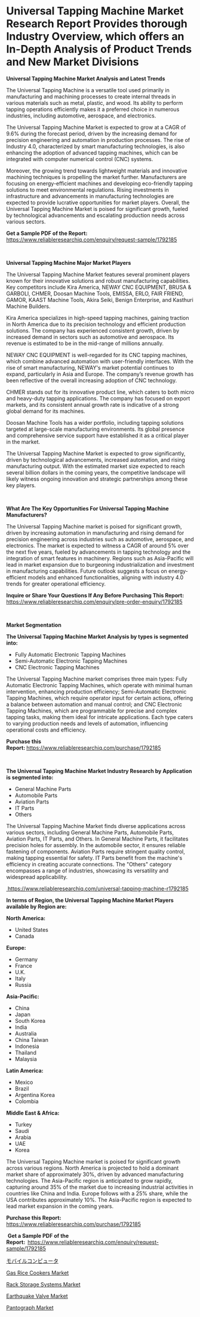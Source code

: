 <p><h1>Universal Tapping Machine Market Research Report Provides thorough Industry Overview, which offers an In-Depth Analysis of Product Trends and New Market Divisions</h1></p><p><strong>Universal Tapping Machine Market Analysis and Latest Trends</strong></p>
<p><p>The Universal Tapping Machine is a versatile tool used primarily in manufacturing and machining processes to create internal threads in various materials such as metal, plastic, and wood. Its ability to perform tapping operations efficiently makes it a preferred choice in numerous industries, including automotive, aerospace, and electronics. </p><p>The Universal Tapping Machine Market is expected to grow at a CAGR of 9.6% during the forecast period, driven by the increasing demand for precision engineering and automation in production processes. The rise of Industry 4.0, characterized by smart manufacturing technologies, is also enhancing the adoption of advanced tapping machines, which can be integrated with computer numerical control (CNC) systems.</p><p>Moreover, the growing trend towards lightweight materials and innovative machining techniques is propelling the market further. Manufacturers are focusing on energy-efficient machines and developing eco-friendly tapping solutions to meet environmental regulations. Rising investments in infrastructure and advancements in manufacturing technologies are expected to provide lucrative opportunities for market players. Overall, the Universal Tapping Machine Market is poised for significant growth, fueled by technological advancements and escalating production needs across various sectors.</p></p>
<p><strong>Get a Sample PDF of the Report:&nbsp;</strong> <a href="https://www.reliableresearchiq.com/enquiry/request-sample/1792185?utm_campaign=1082&utm_medium=2&utm_source=Github&utm_content=ia&utm_term=10042025&utm_id=universal-tapping-machine">https://www.reliableresearchiq.com/enquiry/request-sample/1792185</a></p>
<p>&nbsp;</p>
<p><strong>Universal Tapping Machine Major Market Players</strong></p>
<p><p>The Universal Tapping Machine Market features several prominent players known for their innovative solutions and robust manufacturing capabilities. Key competitors include Kira America, NEWAY CNC EQUIPMENT, BRUSA & GARBOLI, CHMER, Doosan Machine Tools, EMISSA, ERLO, FAIR FRIEND, GAMOR, KAAST Machine Tools, Akira Seiki, Benign Enterprise, and Kasthuri Machine Builders.</p><p>Kira America specializes in high-speed tapping machines, gaining traction in North America due to its precision technology and efficient production solutions. The company has experienced consistent growth, driven by increased demand in sectors such as automotive and aerospace. Its revenue is estimated to be in the mid-range of millions annually.</p><p>NEWAY CNC EQUIPMENT is well-regarded for its CNC tapping machines, which combine advanced automation with user-friendly interfaces. With the rise of smart manufacturing, NEWAY's market potential continues to expand, particularly in Asia and Europe. The company’s revenue growth has been reflective of the overall increasing adoption of CNC technology.</p><p>CHMER stands out for its innovative product line, which caters to both micro and heavy-duty tapping applications. The company has focused on export markets, and its consistent annual growth rate is indicative of a strong global demand for its machines.</p><p>Doosan Machine Tools has a wider portfolio, including tapping solutions targeted at large-scale manufacturing environments. Its global presence and comprehensive service support have established it as a critical player in the market.</p><p>The Universal Tapping Machine Market is expected to grow significantly, driven by technological advancements, increased automation, and rising manufacturing output. With the estimated market size expected to reach several billion dollars in the coming years, the competitive landscape will likely witness ongoing innovation and strategic partnerships among these key players.</p></p>
<p>&nbsp;</p>
<p><strong>What Are The Key Opportunities For Universal Tapping Machine Manufacturers?</strong></p>
<p><p>The Universal Tapping Machine market is poised for significant growth, driven by increasing automation in manufacturing and rising demand for precision engineering across industries such as automotive, aerospace, and electronics. The market is expected to witness a CAGR of around 5% over the next five years, fueled by advancements in tapping technology and the integration of smart features in machinery. Regions such as Asia-Pacific will lead in market expansion due to burgeoning industrialization and investment in manufacturing capabilities. Future outlook suggests a focus on energy-efficient models and enhanced functionalities, aligning with industry 4.0 trends for greater operational efficiency.</p></p>
<p><strong>Inquire or Share Your Questions If Any Before Purchasing This Report:</strong> <a href="https://www.reliableresearchiq.com/enquiry/pre-order-enquiry/1792185?utm_campaign=1082&utm_medium=2&utm_source=Github&utm_content=ia&utm_term=10042025&utm_id=universal-tapping-machine">https://www.reliableresearchiq.com/enquiry/pre-order-enquiry/1792185</a></p>
<p>&nbsp;</p>
<p><strong>Market Segmentation</strong></p>
<p><strong>The Universal Tapping Machine Market Analysis by types is segmented into:</strong></p>
<p><ul><li>Fully Automatic Electronic Tapping Machines</li><li>Semi-Automatic Electronic Tapping Machines</li><li>CNC Electronic Tapping Machines</li></ul></p>
<p><p>The Universal Tapping Machine market comprises three main types: Fully Automatic Electronic Tapping Machines, which operate with minimal human intervention, enhancing production efficiency; Semi-Automatic Electronic Tapping Machines, which require operator input for certain actions, offering a balance between automation and manual control; and CNC Electronic Tapping Machines, which are programmable for precise and complex tapping tasks, making them ideal for intricate applications. Each type caters to varying production needs and levels of automation, influencing operational costs and efficiency.</p></p>
<p><strong>Purchase this Report:&nbsp;</strong><a href="https://www.reliableresearchiq.com/purchase/1792185?utm_campaign=1082&utm_medium=2&utm_source=Github&utm_content=ia&utm_term=10042025&utm_id=universal-tapping-machine">https://www.reliableresearchiq.com/purchase/1792185</a></p>
<p>&nbsp;</p>
<p><strong>The Universal Tapping Machine Market Industry Research by Application is segmented into:</strong></p>
<p><ul><li>General Machine Parts</li><li>Automobile Parts</li><li>Aviation Parts</li><li>IT Parts</li><li>Others</li></ul></p>
<p><p>The Universal Tapping Machine Market finds diverse applications across various sectors, including General Machine Parts, Automobile Parts, Aviation Parts, IT Parts, and Others. In General Machine Parts, it facilitates precision holes for assembly. In the automobile sector, it ensures reliable fastening of components. Aviation Parts require stringent quality control, making tapping essential for safety. IT Parts benefit from the machine's efficiency in creating accurate connections. The "Others" category encompasses a range of industries, showcasing its versatility and widespread applicability.</p></p>
<p><a href="https://www.reliableresearchiq.com/universal-tapping-machine-r1792185?utm_campaign=1082&utm_medium=2&utm_source=Github&utm_content=ia&utm_term=10042025&utm_id=universal-tapping-machine">&nbsp;https://www.reliableresearchiq.com/universal-tapping-machine-r1792185</a></p>
<p><strong>In terms of Region, the Universal Tapping Machine Market Players available by Region are:</strong></p>
<p>
    <p> <strong> North America: </strong>
        <ul>
            <li>United States</li>
            <li>Canada</li>
        </ul>
        </p> 
    <p> <strong> Europe: </strong>
        <ul>
            <li>Germany</li>
            <li>France</li>
            <li>U.K.</li>
            <li>Italy</li>
            <li>Russia</li>
        </ul>
        </p> 
    <p> <strong> Asia-Pacific: </strong>
        <ul>
            <li>China</li>
            <li>Japan</li>
            <li>South Korea</li>
            <li>India</li>
            <li>Australia</li>
            <li>China Taiwan</li>
            <li>Indonesia</li>
            <li>Thailand</li>
            <li>Malaysia</li>
        </ul>
        </p> 
    <p> <strong> Latin America: </strong>
        <ul>
            <li>Mexico</li>
            <li>Brazil</li>
            <li>Argentina Korea</li>
            <li>Colombia</li>
        </ul>
        </p> 
    <p> <strong> Middle East & Africa: </strong>
        <ul>
            <li>Turkey</li>
            <li>Saudi</li>
            <li>Arabia</li>
            <li>UAE</li>
            <li>Korea</li>
        </ul>
    </p>
    </p>
<p><p>The Universal Tapping Machine market is poised for significant growth across various regions. North America is projected to hold a dominant market share of approximately 30%, driven by advanced manufacturing technologies. The Asia-Pacific region is anticipated to grow rapidly, capturing around 35% of the market due to increasing industrial activities in countries like China and India. Europe follows with a 25% share, while the USA contributes approximately 10%. The Asia-Pacific region is expected to lead market expansion in the coming years.</p></p>
<p><strong>Purchase this Report: </strong><a href="https://www.reliableresearchiq.com/purchase/1792185?utm_campaign=1082&utm_medium=2&utm_source=Github&utm_content=ia&utm_term=10042025&utm_id=universal-tapping-machine">https://www.reliableresearchiq.com/purchase/1792185</a></p>
<p>&nbsp;<strong>Get a Sample PDF of the Report:&nbsp;&nbsp;</strong><a href="https://www.reliableresearchiq.com/enquiry/request-sample/1792185?utm_campaign=1082&utm_medium=2&utm_source=Github&utm_content=ia&utm_term=10042025&utm_id=universal-tapping-machine">https://www.reliableresearchiq.com/enquiry/request-sample/1792185</a></p>
<p><strong></strong></p>
<p><p><a href="https://github.com/lababdou/Market-Research-Report-List-7/blob/main/217368354321.md?utm_campaign=1082&utm_medium=2&utm_source=Github&utm_content=ia&utm_term=10042025&utm_id=universal-tapping-machine">モバイルコンピュータ</a></p><p><a href="https://github.com/rocicbenton/Market-Research-Report-List-1/blob/main/gas-rice-cookers-market.md?utm_campaign=1082&utm_medium=2&utm_source=Github&utm_content=ia&utm_term=10042025&utm_id=universal-tapping-machine">Gas Rice Cookers Market</a></p><p><a href="https://github.com/filinjaic7/Market-Research-Report-List-1/blob/main/rack-storage-systems-market.md?utm_campaign=1082&utm_medium=2&utm_source=Github&utm_content=ia&utm_term=10042025&utm_id=universal-tapping-machine">Rack Storage Systems Market</a></p><p><a href="https://github.com/reeseberro3j/Market-Research-Report-List-1/blob/main/earthquake-valve-market.md?utm_campaign=1082&utm_medium=2&utm_source=Github&utm_content=ia&utm_term=10042025&utm_id=universal-tapping-machine">Earthquake Valve Market</a></p><p><a href="https://github.com/billejuman43/Market-Research-Report-List-1/blob/main/pantograph-market.md?utm_campaign=1082&utm_medium=2&utm_source=Github&utm_content=ia&utm_term=10042025&utm_id=universal-tapping-machine">Pantograph Market</a></p></p>